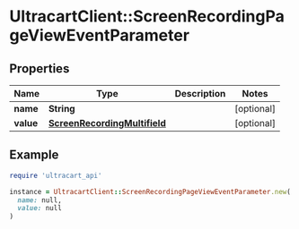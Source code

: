 # UltracartClient::ScreenRecordingPageViewEventParameter

## Properties

| Name | Type | Description | Notes |
| ---- | ---- | ----------- | ----- |
| **name** | **String** |  | [optional] |
| **value** | [**ScreenRecordingMultifield**](ScreenRecordingMultifield.md) |  | [optional] |

## Example

```ruby
require 'ultracart_api'

instance = UltracartClient::ScreenRecordingPageViewEventParameter.new(
  name: null,
  value: null
)
```

